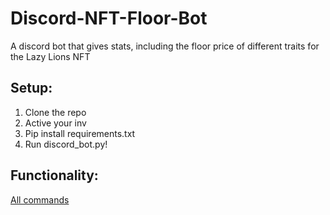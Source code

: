 # Discord-NFT-Floor-Bot
A discord bot that gives stats, including the floor price of different traits for the Lazy Lions NFT

## Setup:
1. Clone the repo
2. Active your inv
3. Pip install requirements.txt
4. Run discord_bot.py!

## Functionality:
[All commands](https://user-images.githubusercontent.com/36802517/130881430-ff1d57d0-707d-45a8-9027-498de112776a.PNG)

